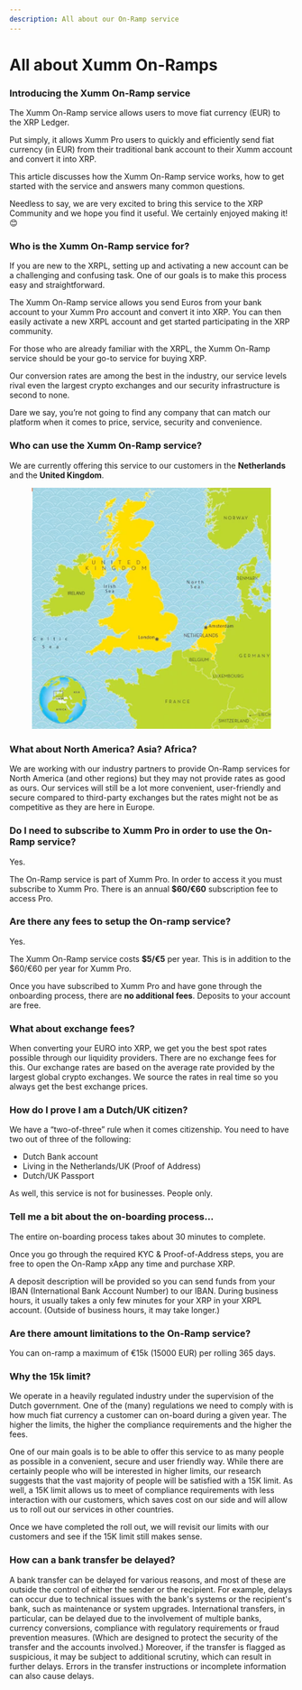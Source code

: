 ```yaml
---
description: All about our On-Ramp service
---
```


# All about Xumm On-Ramps

### **Introducing the Xumm On-Ramp service**

The Xumm On-Ramp service allows users to move fiat currency (EUR) to the XRP Ledger.

Put simply, it allows Xumm Pro users to quickly and efficiently send fiat currency (in EUR) from their traditional bank account to their Xumm account and convert it into XRP.

This article discusses how the Xumm On-Ramp service works, how to get started with the service and answers many common questions.

Needless to say, we are very excited to bring this service to the XRP Community and we hope you find it useful. We certainly enjoyed making it! 😊

### **Who is the Xumm On-Ramp service for?**

If you are new to the XRPL, setting up and activating a new account can be a challenging and confusing task. One of our goals is to make this process easy and straightforward.

The Xumm On-Ramp service allows you send Euros from your bank account to your Xumm Pro account and convert it into XRP. You can then easily activate a new XRPL account and get started participating in the XRP community.

For those who are already familiar with the XRPL, the Xumm On-Ramp service should be your go-to service for buying XRP.

Our conversion rates are among the best in the industry, our service levels rival even the largest crypto exchanges and our security infrastructure is second to none.

Dare we say, you’re not going to find any company that can match our platform when it comes to price, service, security and convenience.



### **Who can use the Xumm On-Ramp service?**

We are currently offering this service to our customers in the **Netherlands** and the **United Kingdom**.

<figure><img src="../../../../.gitbook/assets/NL and UK Map.png" alt=""><figcaption></figcaption></figure>

### **What about North America? Asia? Africa?**

We are working with our industry partners to provide On-Ramp services for North America (and other regions) but they may not provide rates as good as ours. Our services will still be a lot more convenient, user-friendly and secure compared to third-party exchanges but the rates might not be as competitive as they are here in Europe.

### **Do I need to subscribe to Xumm Pro in order to use the On-Ramp service?**

Yes.

The On-Ramp service is part of Xumm Pro. In order to access it you must subscribe to Xumm Pro. There is an annual **$60/€60** subscription fee to access Pro.&#x20;

### **Are there any fees to setup the On-ramp service?**

Yes.

The Xumm On-Ramp service costs **$5/€5** per year. This is in addition to the $60/€60 per year for Xumm Pro.

Once you have subscribed to Xumm Pro and have gone through the onboarding process, there are **no additional fees**. Deposits to your account are free.

### **What about exchange fees?**

When converting your EURO into XRP, we get you the best spot rates possible through our liquidity providers. There are no exchange fees for this. Our exchange rates are based on the average rate provided by the largest global crypto exchanges. We source the rates in real time so you always get the best exchange prices.

### **How do I prove I am a Dutch/UK citizen?**

We have a “two-of-three” rule when it comes citizenship. You need to have two out of three of the following:

* Dutch Bank account
* Living in the Netherlands/UK (Proof of Address)
* Dutch/UK Passport

As well, this service is not for businesses. People only.

### **Tell me a bit about the on-boarding process…**

The entire on-boarding process takes about 30 minutes to complete.

Once you go through the required KYC & Proof-of-Address steps, you are free to open the On-Ramp xApp any time and purchase XRP.

A deposit description will be provided so you can send funds from your IBAN (International Bank Account Number) to our IBAN. During business hours, it usually takes a only few minutes for your XRP in your XRPL account. (Outside of business hours, it may take longer.)

### **Are there amount limitations to the On-Ramp service?**

You can on-ramp a maximum of €15k (15000 EUR) per rolling 365 days.

### **Why the 15k limit?**

We operate in a heavily regulated industry under the supervision of the Dutch government. One of the (many) regulations we need to comply with is how much fiat currency a customer can on-board during a given year. The higher the limits, the higher the compliance requirements and the higher the fees.

One of our main goals is to be able to offer this service to as many people as possible in a convenient, secure and user friendly way. While there are certainly people who will be interested in higher limits, our research suggests that the vast majority of people will be satisfied with a 15K limit. As well, a 15K limit allows us to meet of compliance requirements with less interaction with our customers, which saves cost on our side and will allow us to roll out our services in other countries.

Once we have completed the roll out, we will revisit our limits with our customers and see if the 15K limit still makes sense.

### How can a bank transfer be delayed?

A bank transfer can be delayed for various reasons, and most of these are outside the control of either the sender or the recipient. For example, delays can occur due to technical issues with the bank's systems or the recipient's bank, such as maintenance or system upgrades. International transfers, in particular, can be delayed due to the involvement of multiple banks, currency conversions, compliance with regulatory requirements or fraud prevention measures. (Which are designed to protect the security of the transfer and the accounts involved.) Moreover, if the transfer is flagged as suspicious, it may be subject to additional scrutiny, which can result in further delays. Errors in the transfer instructions or incomplete information can also cause delays.&#x20;
